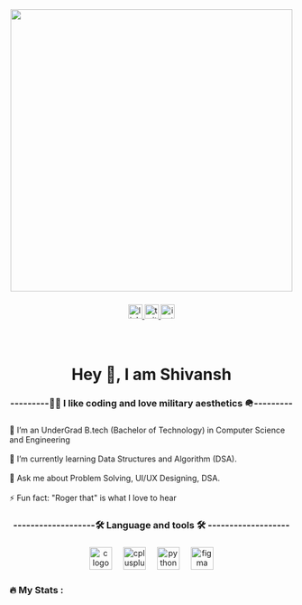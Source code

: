 <div align="center">
 <img src="https://github.com/user-attachments/assets/f5cde3e9-456a-4838-941e-9567e98acc8e" width="500">
</div>

###

<div align="center">
  <a href="https://www.linkedin.com/in/shivansh-gwari-6933b4277/" target="_blank">
    <img src="https://img.shields.io/static/v1?message=LinkedIn&logo=linkedin&label=&color=0077B5&logoColor=white&labelColor=&style=for-the-badge" height="25" alt="linkedin logo" />
  </a>
  <a href="https://x.com/codewithSG" target="_blank">
    <img src="https://img.shields.io/static/v1?message=Twitter&logo=twitter&label=&color=1DA1F2&logoColor=white&labelColor=&style=for-the-badge" height="25" alt="twitter logo" />
  </a>
  <a href="https://www.instagram.com/roger.that09/" target="_blank">
    <img src="https://img.shields.io/static/v1?message=Instagram&logo=instagram&label=&color=E4405F&logoColor=white&labelColor=&style=for-the-badge" height="25" alt="instagram logo" />
  </a>
</div>

###

<br clear="both">

<h1 align="center">Hey 👋, I am Shivansh</h1>

###

<h3 align="center">---------👩‍💻 I like coding and love military aesthetics 🪖---------</h3>

###

<p align="left">🔭 I’m an UnderGrad B.tech (Bachelor of Technology) in Computer Science and Engineering<br><br> 🌱 I’m currently learning Data Structures and Algorithm (DSA).<br><br>💬 Ask me about Problem Solving, UI/UX Designing, DSA.<br><br>⚡ Fun fact: "Roger that" is what I love to hear</p>

###

<h3 align="center">-------------------🛠 Language and tools 🛠 -------------------</h3>

###

<div align="center">
  <img src="https://cdn.jsdelivr.net/gh/devicons/devicon/icons/c/c-original.svg" height="40" alt="c logo" />
  <img width="12" />
  <img src="https://cdn.jsdelivr.net/gh/devicons/devicon/icons/cplusplus/cplusplus-original.svg" height="40" alt="cplusplus logo" />
  <img width="12" />
  <img src="https://cdn.jsdelivr.net/gh/devicons/devicon/icons/python/python-original.svg" height="40" alt="python logo" />
  <img width="12" />
  <img src="https://cdn.jsdelivr.net/gh/devicons/devicon/icons/figma/figma-original.svg" height="40" alt="figma logo" />
</div>

###

<h3 align="left">🔥   My Stats :</h3>
